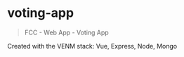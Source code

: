 # voting-app

> FCC - Web App - Voting App

Created with the VENM stack: Vue, Express, Node, Mongo

